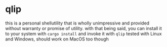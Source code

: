 # qlip

this is a personal shellutility that is wholly unimpressive and provided without warranty or promise of utility. 
with that being said, you can install it to your system with `cargo install` and invoke it with `qlip`
tested with Linux and Windows, should work on MacOS too though
